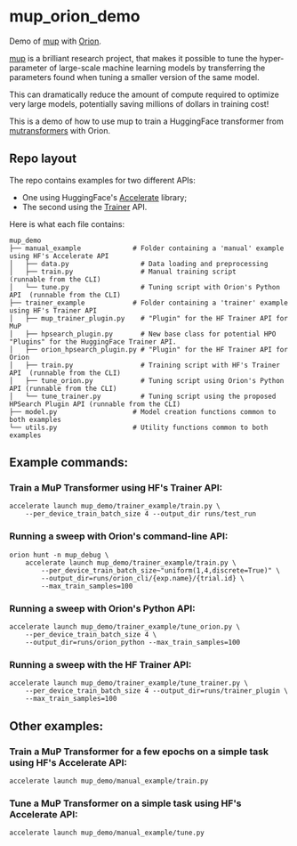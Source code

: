 # mup_orion_demo

Demo of [mup](https://www.github.com/microsoft/mup) with [Orion](https://www.github.com/epistimio/orion).

[mup](https://www.github.com/microsoft/mup) is a brilliant research project, that makes it possible to tune the hyper-parameter of large-scale machine learning models by transferring the parameters found when tuning a smaller version of the same model.

This can dramatically reduce the amount of compute required to optimize very large models, potentially saving millions of dollars in training cost!

This is a demo of how to use mup to train a HuggingFace transformer from [mutransformers](https://www.github.com/microsoft/mutransformers) with Orion.

## Repo layout

The repo contains examples for two different APIs:

- One using HuggingFace's [Accelerate](https://huggingface.co/docs/accelerate/main/en/index) library;
- The second using the [Trainer](https://huggingface.co/docs/transformers/main_classes/trainer) API.

Here is what each file contains:

```console
mup_demo
├── manual_example             # Folder containing a 'manual' example using HF's Accelerate API
│   ├── data.py                  # Data loading and preprocessing
│   ├── train.py                 # Manual training script                 (runnable from the CLI)
│   └── tune.py                  # Tuning script with Orion's Python API  (runnable from the CLI)
├── trainer_example            # Folder containing a 'trainer' example using HF's Trainer API
│   ├── mup_trainer_plugin.py    # "Plugin" for the HF Trainer API for MuP
│   ├── hpsearch_plugin.py       # New base class for potential HPO "Plugins" for the HuggingFace Trainer API.
│   ├── orion_hpsearch_plugin.py # "Plugin" for the HF Trainer API for Orion
│   ├── train.py                 # Training script with HF's Trainer API  (runnable from the CLI)
│   ├── tune_orion.py            # Tuning script using Orion's Python API (runnable from the CLI)
│   └── tune_trainer.py          # Tuning script using the proposed HPSearch Plugin API (runnable from the CLI)
├── model.py                   # Model creation functions common to both examples
└── utils.py                   # Utility functions common to both examples
```

## Example commands:

### Train a MuP Transformer using HF's Trainer API:

```console
accelerate launch mup_demo/trainer_example/train.py \
    --per_device_train_batch_size 4 --output_dir runs/test_run
```

### Running a sweep with Orion's command-line API:

```console
orion hunt -n mup_debug \
    accelerate launch mup_demo/trainer_example/train.py \
        --per_device_train_batch_size~"uniform(1,4,discrete=True)" \
        --output_dir=runs/orion_cli/{exp.name}/{trial.id} \
        --max_train_samples=100
```

### Running a sweep with Orion's Python API:

```console
accelerate launch mup_demo/trainer_example/tune_orion.py \
    --per_device_train_batch_size 4 \
    --output_dir=runs/orion_python --max_train_samples=100
```

### Running a sweep with the HF Trainer API:

```console
accelerate launch mup_demo/trainer_example/tune_trainer.py \
    --per_device_train_batch_size 4 --output_dir=runs/trainer_plugin \
    --max_train_samples=100
```

## Other examples:

### Train a MuP Transformer for a few epochs on a simple task using HF's Accelerate API:

```console
accelerate launch mup_demo/manual_example/train.py
```

### Tune a MuP Transformer on a simple task using HF's Accelerate API:

```console
accelerate launch mup_demo/manual_example/tune.py
```
